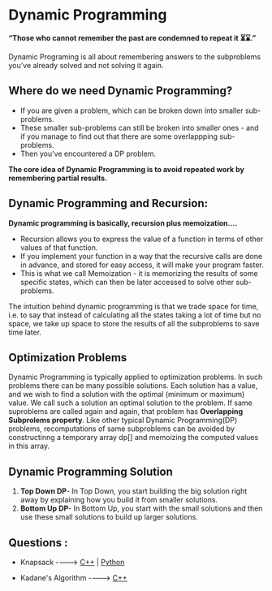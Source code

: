 # Dynamic Programming

**“Those who cannot remember the past are condemned to repeat it ⏳⌛.”**

Dynamic Programing is all about remembering answers to the subproblems you’ve already solved and not solving it again.

## Where do we need Dynamic Programming?
* If you are given a problem, which can be broken down into smaller sub-problems.
* These smaller sub-problems can still be broken into smaller ones - and if you manage to find out that there are some overlappping sub-problems.
* Then you’ve encountered a DP problem.

**The core idea of Dynamic Programming is to avoid repeated work by remembering partial results.**

## Dynamic Programming and Recursion:

**Dynamic programming is basically, recursion plus memoization....**

* Recursion allows you to express the value of a function in terms of other values of that function.
* If you implement your function in a way that the recursive calls are done in advance, and stored for easy access, it will make your program faster.
* This is what we call Memoization - it is memorizing the results of some specific states, which can then be later accessed to solve other sub-problems.

The intuition behind dynamic programming is that we trade space for time, i.e. to say that instead of calculating all the states taking a lot of time but no space, we take up space to store the results of all the subproblems to save time later.

## Optimization Problems
Dynamic Programming is typically applied to optimization problems. In such problems there can be many possible solutions. Each solution has a value, and we wish to find a solution with the optimal (minimum or maximum) value. We call such a solution an optimal solution to the
problem. If same suproblems are called again and again, that problem has **Overlapping Subprolems property**. Like other typical Dynamic Programming(DP) problems, recomputations of same subproblems can
be avoided by constructinng a temporary array dp[] and memoizing the computed values in this array.

## Dynamic Programming Solution
1. **Top Down DP**- In Top Down, you start building the big solution right away by explaining how you build it from smaller solutions.
2. **Bottom Up DP**- In Bottom Up, you start with the small solutions and then use these small solutions to build up larger solutions.

## Questions :

* Knapsack ----> [C++](/Code/C++/knapsack.cpp) | [Python](/Code/Python/knapsack_dp.py) 

* Kadane's Algorithm ----> [C++](/Code/C++/kadane_algo.cpp)

